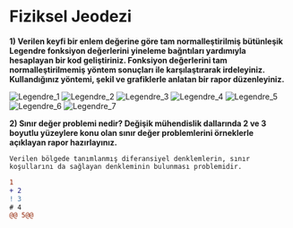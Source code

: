 # Fiziksel Jeodezi

 **1) Verilen keyfi bir enlem değerine göre tam normalleştirilmiş bütünleşik Legendre fonksiyon değerlerini yineleme bağntıları yardımıyla hesaplayan bir kod geliştiriniz. Fonksiyon değerlerini tam normalleştirilmemiş yöntem sonuçları ile karşılaştırarak irdeleyiniz. Kullandığınız yöntemi, şekil ve grafiklerle anlatan bir rapor düzenleyiniz.**


![Legendre_1](https://i.imgur.com/1hnV9UI.png)
![Legendre_2](https://i.hizliresim.com/FPDEPH.png)
![Legendre_3](https://i.hizliresim.com/q6pzyD.png)
![Legendre_4](https://i.hizliresim.com/iZqZmp.png)
![Legendre_5](https://i.imgur.com/kWK9jrk.png)
![Legendre_6](https://i.hizliresim.com/fb6lY4.png)
![Legendre_7](https://i.imgur.com/foa21Gn.png)

 **2)  Sınır değer problemi nedir? Değişik mühendislik dallarında 2 ve 3 boyutlu yüzeylere konu olan sınır değer problemlerini örneklerle açıklayan rapor hazırlayınız.**

`Verilen bölgede tanımlanmış diferansiyel denklemlerin, sınır koşullarını da sağlayan denkleminin bulunması problemidir.`

```diff
1
+ 2
! 3
# 4
@@ 5@@
```
